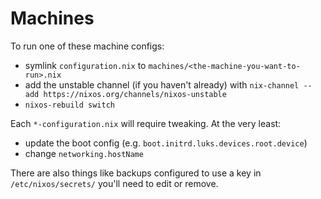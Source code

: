 # Machines

To run one of these machine configs:

- symlink `configuration.nix` to `machines/<the-machine-you-want-to-run>.nix`
- add the unstable channel (if you haven't already) with `nix-channel --add https://nixos.org/channels/nixos-unstable`
- `nixos-rebuild switch`

Each `*-configuration.nix` will require tweaking. At the very least:

- update the boot config (e.g. `boot.initrd.luks.devices.root.device`)
- change `networking.hostName`

There are also things like backups configured to use a key in `/etc/nixos/secrets/` you'll need to edit or remove.
